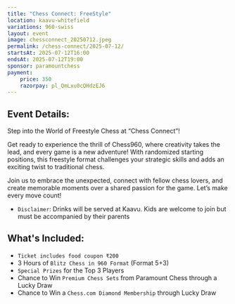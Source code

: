 ```yaml
---
title: "Chess Connect: FreeStyle"
location: kaavu-whitefield
variations: 960-swiss
layout: event
image: chessconnect_20250712.jpeg
permalink: /chess-connect/2025-07-12/
startsAt: 2025-07-12T16:00
endsAt: 2025-07-12T19:00
sponsor: paramountchess
payment:
    price: 350
    razorpay: pl_QmLxu0cQHdzEJ6
---
```

## Event Details:

Step into the World of Freestyle Chess at “Chess Connect”!

Get ready to experience the thrill of Chess960, where creativity takes the lead, and every game is a new adventure! With randomized starting positions, this freestyle format challenges your strategic skills and adds an exciting twist to traditional chess.

Join us to embrace the unexpected, connect with fellow chess lovers, and create memorable moments over a shared passion for the game. Let’s make every move count!

- `Disclaimer`: Drinks will be served at Kaavu. Kids are welcome to join but must be accompanied by their parents


## What's Included:
- `Ticket includes food coupon ₹200`
- 3 Hours of `Blitz Chess in 960 Format` (Format 5+3)
- `Special Prizes` for the Top 3 Players
- Chance to Win `Premium Chess Sets` from Paramount Chess through a Lucky Draw
- Chance to Win a `Chess.com Diamond Membership` through Lucky Draw
